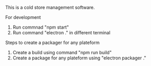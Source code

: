This is a cold store management software.

For development
1. Run commnad "npm start" 
2. Run command "electron ." in different terminal

Steps to create a packager for any plateform
1. Create a build using command "npm run build"
2. Create a package for any plateform using "electron packager ."